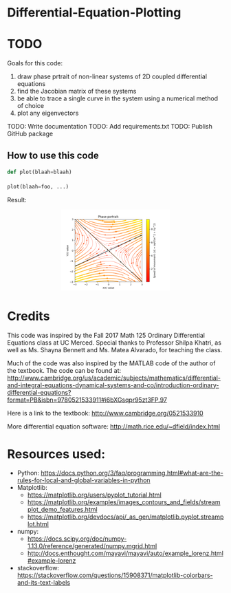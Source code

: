 # Differential-Equation-Plotting

# TODO
Goals for this code:

1) draw phase prtrait of non-linear systems of 2D coupled differential equations
2) find the Jacobian matrix of these systems
3) be able to trace a single curve in the system using a numerical method of choice
4) plot any eigenvectors

TODO: Write documentation
TODO: Add requirements.txt
TODO: Publish GitHub package

## How to use this code

```python
def plot(blaah=blaah)

plot(blaah=foo, ...)

```

Result:
<div align="center">
<img src = "ResultImages/RealEigenValues.png" width="50%"/>
</div>


# Credits

This code was inspired by the Fall 2017 Math 125 Ordinary Differential Equations class at UC Merced. Special thanks to Professor Shilpa Khatri, as well as Ms. Shayna Bennett and Ms. Matea Alvarado, for teaching the class.

Much of the code was also inspired by the MATLAB code of the author of the textbook. The code can be found at:
http://www.cambridge.org/us/academic/subjects/mathematics/differential-and-integral-equations-dynamical-systems-and-co/introduction-ordinary-differential-equations?format=PB&isbn=9780521533911#i6bXGsqpr95zt3FP.97


Here is a link to the textbook:
http://www.cambridge.org/0521533910

More differential equation software:
http://math.rice.edu/~dfield/index.html

# Resources used:
* Python:	https://docs.python.org/3/faq/programming.html#what-are-the-rules-for-local-and-global-variables-in-python
* Matplotlib:
	* https://matplotlib.org/users/pyplot_tutorial.html
	* https://matplotlib.org/examples/images_contours_and_fields/streamplot_demo_features.html
	* https://matplotlib.org/devdocs/api/_as_gen/matplotlib.pyplot.streamplot.html
* numpy:
	* https://docs.scipy.org/doc/numpy-1.13.0/reference/generated/numpy.mgrid.html
	* http://docs.enthought.com/mayavi/mayavi/auto/example_lorenz.html#example-lorenz
* stackoverflow:	https://stackoverflow.com/questions/15908371/matplotlib-colorbars-and-its-text-labels
